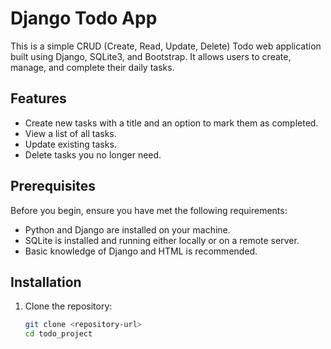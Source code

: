 # Django Todo App

This is a simple CRUD (Create, Read, Update, Delete) Todo web application built using Django, SQLite3, and Bootstrap. It allows users to create, manage, and complete their daily tasks.

## Features

- Create new tasks with a title and an option to mark them as completed.
- View a list of all tasks.
- Update existing tasks.
- Delete tasks you no longer need.

## Prerequisites

Before you begin, ensure you have met the following requirements:

- Python and Django are installed on your machine.
- SQLite is installed and running either locally or on a remote server.
- Basic knowledge of Django and HTML is recommended.

## Installation

1. Clone the repository:

   ```bash
   git clone <repository-url>
   cd todo_project

